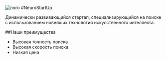 ![лого](https://camo.githubusercontent.com/c6727c717cad1e4820481abb87524f90782445c5/68747470733a2f2f692e696d6775722e636f6d2f495a4f525769492e706e67)
#NeuroStartUp

Динамически развивающийся стартап, специализирующийся на поиске с использованием новейших технологий искусственного интеллекта.

##Наши преимущества
* Высокая точность поиска
* Высокая скорость поиска
* Низкая цена
